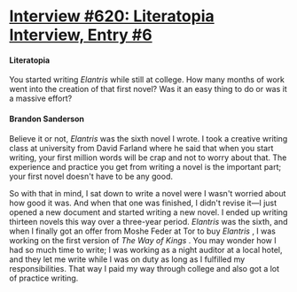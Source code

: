 # [Interview #620: Literatopia Interview, Entry #6](https://www.theoryland.com/intvmain.php?i=620#6)

#### Literatopia

You started writing
*Elantris*
while still at college. How many months of work went into the creation of that first novel? Was it an easy thing to do or was it a massive effort?

#### Brandon Sanderson

Believe it or not,
*Elantris*
was the sixth novel I wrote. I took a creative writing class at university from David Farland where he said that when you start writing, your first million words will be crap and not to worry about that. The experience and practice you get from writing a novel is the important part; your first novel doesn't have to be any good.

So with that in mind, I sat down to write a novel were I wasn't worried about how good it was. And when that one was finished, I didn't revise it—I just opened a new document and started writing a new novel. I ended up writing thirteen novels this way over a three-year period.
*Elantris*
was the sixth, and when I finally got an offer from Moshe Feder at Tor to buy
*Elantris*
, I was working on the first version of
*The Way of Kings*
. You may wonder how I had so much time to write; I was working as a night auditor at a local hotel, and they let me write while I was on duty as long as I fulfilled my responsibilities. That way I paid my way through college and also got a lot of practice writing.

